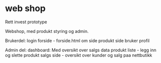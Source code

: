 # web shop
Rett invest prototype

Webshop, med produkt styring og admin.

Brukerdel:
login
forside - forside.html
om side
produkt side
bruker profil

Admin del:
dashboard: Med oversikt over salgs data
produkt liste - legg inn og slette produkt
salgs side - oversikt over kunder og salg paa nettbutikk
